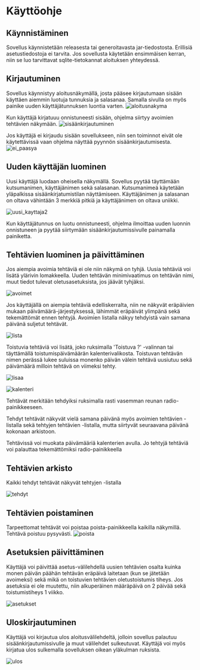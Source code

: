 # Käyttöohje

## Käynnistäminen 
Sovellus käynnistetään releasesta tai generoitavasta jar-tiedostosta. Erillisiä asetustiedostoja ei tarvita. Jos sovellusta käytetään ensimmäisen kerran, niin se luo tarvittavat sqlite-tietokannat aloituksen yhteydessä.

## Kirjautuminen
Sovellus käynnistyy aloitusnäkymällä, josta pääsee kirjautumaan sisään käyttäen aiemmin luotuja tunnuksia ja salasanaa. Samalla sivulla on myös painike uuden käyttäjätunnuksen luontia varten.
![aloitusnakyma](media/aloitus.png)

Kun käyttäjä kirjatuuu onnistuneesti sisään, ohjelma siirtyy avoimien tehtävien näkymään. 
![sisäänkirjautuminen](media/sisaankirjautuminen.png)

Jos käyttäjä ei kirjaudu sisään sovellukseen, niin sen toiminnot eivät ole käytettävissä vaan ohjelma näyttää pyynnön sisäänkirjautumisesta.
![ei_paasya](media/ei_kirjautuneen_näkymä.png)


## Uuden käyttäjän luominen
Uusi käyttäjä luodaan oheisella näkymällä. Sovellus pyytää täyttämään kutsumanimen, käyttäjänimen sekä salasanan. Kutsumanimeä käytetään yläpalkissa sisäänkirjatumistilan näyttämiseen. Käyttäjänimen ja salasanan on oltava vähintään 3 merkkiä pitkiä ja käyttäjänimen on oltava uniikki. 

![uusi_kayttaja2](media/uusi_kayttaja2.png)

Kun käyttäjätunnus on luotu onnistuneesti, ohjelma ilmoittaa uuden luonnin onnistuneen ja pyytää siirtymään sisäänkirjautumissivulle painamalla painiketta.

## Tehtävien luominen ja päivittäminen

Jos aiempia avoimia tehtäviä ei ole niin näkymä on tyhjä. Uusia tehtäviä voi lisätä ylärivin lomakkeella. Uuden tehtävän minimivaatimus on tehtävän nimi, muut tiedot tulevat oletusasetuksista, jos jäävät tyhjäksi.

![avoimet](media/avoimet_tyhja.png)

Jos käyttäjällä on aiempia tehtäviä edelliskerralta, niin ne näkyvät eräpäivien mukaan päivämäärä-järjestyksessä, lähimmät eräpäivät ylimpänä sekä tekemättömät ennen tehtyjä. Avoimien listalla näkyy tehdyistä vain samana päivänä suljetut tehtävät.

![lista](media/avoimet_lista.png)

Toistuvia tehtäviä voi lisätä, joko ruksimalla 'Toistuva ?' -valinnan tai täyttämällä toistumispäivämäärän kalenterivalikosta. Toistuvan tehtävän nimen perässä lukee suluissa monenko päivän välein tehtävä uusiutuu sekä päivämäärä milloin tehtävä on viimeksi tehty. 

![lisaa](media/toistuvan_lisaaminen.png)

![kalenteri](media/kalenterivalinta.png)

Tehtävät merkitään tehdyiksi ruksimalla rasti vasemman reunan radio-painikkeeseen. 

Tehdyt tehtävät näkyvät vielä samana päivänä myös avoimien tehtävien -listalla sekä tehtyjen tehtävien -listalla, mutta siirtyvät seuraavana päivänä kokonaan arkistoon.

Tehtävissä voi muokata päivämääriä kalenterien avulla. Jo tehtyjä tehtäviä voi palauttaa tekemättömiksi radio-painikkeella 


## Tehtävien arkisto
Kaikki tehdyt tehtävät näkyvät tehtyjen -listalla

![tehdyt](media/tehdyt_tehtävät.png)

## Tehtävien poistaminen 
Tarpeettomat tehtävät voi poistaa poista-painikkeella kaikilla näkymillä. Tehtävä poistuu pysyvästi.
![poista](media/poista_painike.png)

## Asetuksien päivittäminen
Käyttäjä voi päivittää asetus-välilehdellä uusien tehtävien osalta kuinka monen päivän päähän tehtävän eräpäivä laitetaan (kun se jätetään avoimeksi) sekä mikä on toistuvien tehtävien oletustoistumis tiheys. Jos asetuksia ei ole muutettu, niin alkuperäinen määräpäivä on 2 päivää sekä toistumistiheys 1 viikko.

![asetukset](media/asetukset.png)


## Uloskirjautuminen
Käyttäjä voi kirjautua ulos aloitusvälilehdeltä, jolloin sovellus palautuu sisäänkirjautumissivulle ja muut välilehdet sulkeutuvat. Käyttäjä voi myös kirjatua ulos sulkemalla sovelluksen oikean yläkulman ruksista. 

![ulos](media/uloskirjautuminen.png)
